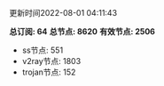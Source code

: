 更新时间2022-08-01 04:11:43

**总订阅: 64**
**总节点: 8620**
**有效节点: 2506**
- ss节点: 551
- v2ray节点: 1803
- trojan节点: 152
